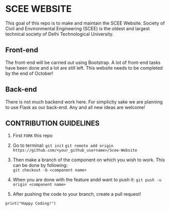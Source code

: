 # SCEE WEBSITE
This goal of this repo is to make and maintain the SCEE Website.
Society of Civil and Environmental Engineering (SCEE) is the oldest and largest technical society of Delhi Technological University. 

## Front-end
The front-end will be carried out using Bootstrap.
A lot of front-end tasks have been done and a lot are still left.
This website needs to be completed by the end of October!

## Back-end
There is not much backend work here.
For simplicity sake we are planning to use Flask as our back-end. 
Any and all new ideas are welcome!


## CONTRIBUTION GUIDELINES

1. First `FORK` this repo

2. Go to terminal: `git init`
  `git remote add origin https://github.com/<your_github_username>/Scee-Website`

3. Then make a branch of the component on which you wish to work. This can be done by following:<br />
  `git checkout -b <component name>`
  
4. When you are done with the feature andd want to push it: `git push -u origin <component name>`

5. After pushing the code to your branch, create a pull request! 

```print("Happy Coding!")```
